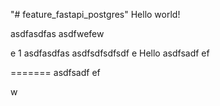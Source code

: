 "# feature_fastapi_postgres"
Hello world!

asdfasdfas
asdfwefew

e
1
asdfasdfas
asdfsdfsdfsdf
e
Hello
asdfsadf
ef

=======
asdfsadf
ef

w
